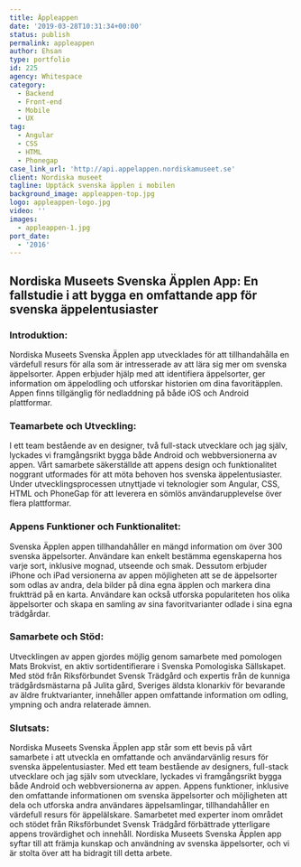 ```yaml
---
title: Äppleappen
date: '2019-03-28T10:31:34+00:00'
status: publish
permalink: appleappen
author: Ehsan
type: portfolio
id: 225
agency: Whitespace
category:
  - Backend
  - Front-end
  - Mobile
  - UX
tag:
  - Angular
  - CSS
  - HTML
  - Phonegap
case_link_url: 'http://api.appelappen.nordiskamuseet.se'
client: Nordiska museet
tagline: Upptäck svenska äpplen i mobilen
background_image: appleappen-top.jpg
logo: appleappen-logo.jpg
video: ''
images:
  - appleappen-1.jpg
port_date:
  - '2016'
---
```

<h2>Nordiska Museets Svenska Äpplen App: En fallstudie i att bygga en omfattande app för svenska äppelentusiaster</h2>

  <h3>Introduktion:</h3>
  <p>
    Nordiska Museets Svenska Äpplen app utvecklades för att tillhandahålla en värdefull resurs för alla som är intresserade av att lära sig mer om svenska äppelsorter. Appen erbjuder hjälp med att identifiera äppelsorter, ger information om äppelodling och utforskar historien om dina favoritäpplen. Appen finns tillgänglig för nedladdning på både iOS och Android plattformar.
  </p>

  <h3>Teamarbete och Utveckling:</h3>
  <p>
    I ett team bestående av en designer, två full-stack utvecklare och jag själv, lyckades vi framgångsrikt bygga både Android och webbversionerna av appen. Vårt samarbete säkerställde att appens design och funktionalitet noggrant utformades för att möta behoven hos svenska äppelentusiaster. Under utvecklingsprocessen utnyttjade vi teknologier som Angular, CSS, HTML och PhoneGap för att leverera en sömlös användarupplevelse över flera plattformar.
  </p>

  <h3>Appens Funktioner och Funktionalitet:</h3>
  <p>
    Svenska Äpplen appen tillhandahåller en mängd information om över 300 svenska äppelsorter. Användare kan enkelt bestämma egenskaperna hos varje sort, inklusive mognad, utseende och smak. Dessutom erbjuder iPhone och iPad versionerna av appen möjligheten att se de äppelsorter som odlas av andra, dela bilder på dina egna äpplen och markera dina fruktträd på en karta. Användare kan också utforska populariteten hos olika äppelsorter och skapa en samling av sina favoritvarianter odlade i sina egna trädgårdar.
  </p>

  <h3>Samarbete och Stöd:</h3>
  <p>
    Utvecklingen av appen gjordes möjlig genom samarbete med pomologen Mats Brokvist, en aktiv sortidentifierare i Svenska Pomologiska Sällskapet. Med stöd från Riksförbundet Svensk Trädgård och expertis från de kunniga trädgårdsmästarna på Julita gård, Sveriges äldsta klonarkiv för bevarande av äldre fruktvarianter, innehåller appen omfattande information om odling, ympning och andra relaterade ämnen.
  </p>

  <h3>Slutsats:</h3>
  <p>
    Nordiska Museets Svenska Äpplen app står som ett bevis på vårt samarbete i att utveckla en omfattande och användarvänlig resurs för svenska äppelentusiaster. Med ett team bestående av designers, full-stack utvecklare och jag själv som utvecklare, lyckades vi framgångsrikt bygga både Android och webbversionerna av appen. Appens funktioner, inklusive den omfattande informationen om svenska äppelsorter och möjligheten att dela och utforska andra användares äppelsamlingar, tillhandahåller en värdefull resurs för äppelälskare. Samarbetet med experter inom området och stödet från Riksförbundet Svensk Trädgård förbättrade ytterligare appens trovärdighet och innehåll. Nordiska Museets Svenska Äpplen app syftar till att främja kunskap och användning av svenska äppelsorter, och vi är stolta över att ha bidragit till detta arbete.
  </p>
